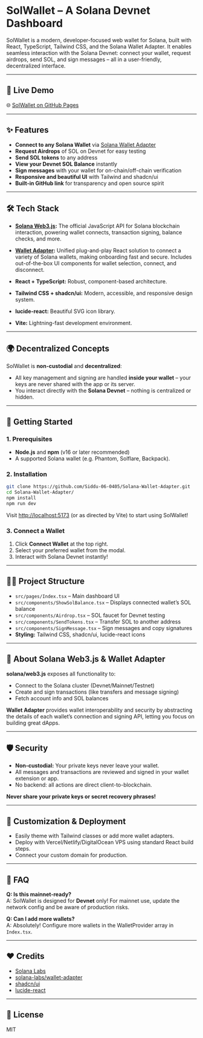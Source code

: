 # SolWallet – A Solana Devnet Dashboard

SolWallet is a modern, developer-focused web wallet for Solana, built with React, TypeScript, Tailwind CSS, and the Solana Wallet Adapter. It enables seamless interaction with the Solana Devnet: connect your wallet, request airdrops, send SOL, and sign messages – all in a user-friendly, decentralized interface.

---

## 🔗 Live Demo

🌐 [SolWallet on GitHub Pages](https://siddu-06-0405.github.io/Solana-Wallet-Adapter/)

---

## ✨ Features

- **Connect to any Solana Wallet** via [Solana Wallet Adapter](https://github.com/solana-labs/wallet-adapter)
- **Request Airdrops** of SOL on Devnet for easy testing
- **Send SOL tokens** to any address
- **View your Devnet SOL Balance** instantly
- **Sign messages** with your wallet for on-chain/off-chain verification
- **Responsive and beautiful UI** with Tailwind and shadcn/ui
- **Built-in GitHub link** for transparency and open source spirit

---

## 🛠️ Tech Stack

- **[Solana Web3.js](https://solana-labs.github.io/solana-web3.js/):**
  The official JavaScript API for Solana blockchain interaction, powering wallet connects, transaction signing, balance checks, and more.

- **[Wallet Adapter](https://github.com/solana-labs/wallet-adapter):**
  Unified plug-and-play React solution to connect a variety of Solana wallets, making onboarding fast and secure. Includes out-of-the-box UI components for wallet selection, connect, and disconnect.

- **React + TypeScript:** Robust, component-based architecture.
- **Tailwind CSS + shadcn/ui:** Modern, accessible, and responsive design system.
- **lucide-react:** Beautiful SVG icon library.
- **Vite:** Lightning-fast development environment.

---

## 🌍 Decentralized Concepts

SolWallet is **non-custodial** and **decentralized**:

- All key management and signing are handled **inside your wallet** – your keys are never shared with the app or its server.
- You interact directly with the **Solana Devnet** – nothing is centralized or hidden.

---

## 🚀 Getting Started

### 1. Prerequisites

- **Node.js** and **npm** (v16 or later recommended)
- A supported Solana wallet (e.g. Phantom, Solflare, Backpack).

### 2. Installation

```bash
git clone https://github.com/Siddu-06-0405/Solana-Wallet-Adapter.git
cd Solana-Wallet-Adapter/
npm install
npm run dev
```

Visit [http://localhost:5173](http://localhost:5173) (or as directed by Vite) to start using SolWallet!

### 3. Connect a Wallet

1. Click **Connect Wallet** at the top right.
2. Select your preferred wallet from the modal.
3. Interact with Solana Devnet instantly!

---

## 🧑‍💻 Project Structure

- `src/pages/Index.tsx` – Main dashboard UI
- `src/components/ShowSolBalance.tsx` – Displays connected wallet’s SOL balance
- `src/components/Airdrop.tsx` – SOL faucet for Devnet testing
- `src/components/SendTokens.tsx` – Transfer SOL to another address
- `src/components/SignMessage.tsx` – Sign messages and copy signatures
- **Styling:** Tailwind CSS, shadcn/ui, lucide-react icons

---

## 🔐 About Solana Web3.js & Wallet Adapter

**solana/web3.js** exposes all functionality to:

- Connect to the Solana cluster (Devnet/Mainnet/Testnet)
- Create and sign transactions (like transfers and message signing)
- Fetch account info and SOL balances

**Wallet Adapter** provides wallet interoperability and security by abstracting the details of each wallet’s connection and signing API, letting you focus on building great dApps.

---

## 🛡️ Security

- **Non-custodial:** Your private keys never leave your wallet.
- All messages and transactions are reviewed and signed in your wallet extension or app.
- No backend: all actions are direct client-to-blockchain.

**Never share your private keys or secret recovery phrases!**

---

## 📝 Customization & Deployment

- Easily theme with Tailwind classes or add more wallet adapters.
- Deploy with Vercel/Netlify/DigitalOcean VPS using standard React build steps.
- Connect your custom domain for production.

---

## 🙋 FAQ

**Q: Is this mainnet-ready?**  
A: SolWallet is designed for **Devnet** only! For mainnet use, update the network config and be aware of production risks.

**Q: Can I add more wallets?**  
A: Absolutely! Configure more wallets in the WalletProvider array in `Index.tsx`.

---

## ❤️ Credits

- [Solana Labs](https://solana.com/)
- [solana-labs/wallet-adapter](https://github.com/solana-labs/wallet-adapter)
- [shadcn/ui](https://ui.shadcn.com/)
- [lucide-react](https://lucide.dev/)

---

## 📄 License

MIT

